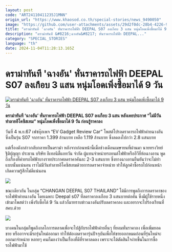 ```yaml
---
layout: post
code: "ART24110411235J1MNN"
origin_url: "https://www.khaosod.co.th/special-stories/news_9490050"
image: "https://github.com/user-attachments/assets/29d2f0dc-28b4-4226-9bd5-12cf16b78de4"
title: "ดราม่าทันที 'ฉางอัน' หั่นราคารถไฟฟ้า DEEPAL S07 ลงเกือบ 3 แสน หนุ่มโอดเพิ่งซื้อมาได้ 9 วัน"
description: "ดราม่าทันที &#8216;ฉางอัน&#8217; หั่นราคารถไฟฟ้า DEEPAL..."
category: "SPECIAL_STORIES"
language: "th"
date: 2024-11-04T11:28:13.165Z
---
```


# ดราม่าทันที 'ฉางอัน' หั่นราคารถไฟฟ้า DEEPAL S07 ลงเกือบ 3 แสน หนุ่มโอดเพิ่งซื้อมาได้ 9 วัน

[![ดราม่าทันที 'ฉางอัน' หั่นราคารถไฟฟ้า DEEPAL S07 ลงเกือบ 3 แสน หนุ่มโอดเพิ่งซื้อมาได้ 9 วัน](https://www.khaosod.co.th/wpapp/uploads/2024/11/deepal.jpg "ดราม่าทันที 'ฉางอัน' หั่นราคารถไฟฟ้า DEEPAL S07 ลงเกือบ 3 แสน หนุ่มโอดเพิ่งซื้อมาได้ 9 วัน")](https://www.khaosod.co.th/wpapp/uploads/2024/11/deepal.jpg)

**ดราม่าทันที ‘ฉางอัน’ หั่นราคารถไฟฟ้า DEEPAL S07 ลงเกือบ 3 แสน หลังเคยประกาศ “ไม่มีวันทำลายอีโคซิสเทม” หนุ่มโอดเพิ่งซื้อมาได้ 9 วัน ก่อนรู้ราคาลง**

วันที่ 4 พ.ย.67 เฟซบุ๊กเพจ “EV Gadget Review Car” โพสต์โปรลดราคารถไฟฟ้าค่ายฉางอัน ซึ่งเป็นรุ่น S07 จากราคา 1.399 ล้านบาท เหลือ 1.119 ล้านบาท ซึ่งลดลงไปกว่า 2.8 แสนบาท

แต่เรื่องดังกล่าวกลับกลายเป็นดราม่า หลังจากก่อนหน้านี้เมื่อช่วงเดือนเมษายนที่ผ่านมา นายทรงวิทย์ ฐิติปุญญา ประธาน บริษัท อีเทอนิตี้แอทวัน จำกัด ผู้แทนจำหน่ายรถยนต์ไฟฟ้าหรืออีวียี่ห้อฉางอาน พูดถึงเรื่องที่ค่ายรถไฟฟ้าบางรายประกาศลดราคาคันละ 2-3 แสนบาท ซึ่งทางฉางอานยืนยันว่าจะไม่ทำแบบนั้นแน่นอน เราไม่มีวันทำลายอีโคซิสเทมด้วยการลดราคาจำหน่าย ทำให้ลูกค้าซื้อรถไปก่อนหน้าเกิดความรู้สึกไม่ดีแน่นอน

[![](https://www.khaosod.co.th/wpapp/uploads/2024/11/deepal3.jpg)](https://www.khaosod.co.th/wpapp/uploads/2024/11/deepal3.jpg)

ขณะเดียวกัน ในกลุ่ม “CHANGAN DEEPAL S07 THAILAND” ได้มีการพูดถึงการลดราคาของรถไฟฟ้าค่ายฉางอัน โดยเฉพาะ Deepal s07 ที่ลดราคาลงเกือบ 3 แสนบาทต่อคัน ซึ่งมีผู้ใช้รายหนึ่งเข้ามาโพสต์ว่า เพิ่งรับซื้อได้ 9 วัน แล้วก็มาทราบข่าวฉางอันปรับลดราคาลง และอยากจะไปร้องเรียนที่ สคบ.ด้วย

[![](https://www.khaosod.co.th/wpapp/uploads/2024/11/deepal2.jpg)](https://www.khaosod.co.th/wpapp/uploads/2024/11/deepal2.jpg)

บางคนในกลุ่มก็พูดถึงกลไกการตลาดเพื่อจะไปสู้กับรถไฟฟ้าค่ายอื่นๆ ที่ยอมหั่นราคาลง เพื่อเพิ่มยอดขาย หรืออาจจะมีรถรุ่นใหม่ออกมา ทำให้ต้องลดราคารุ่นปัจจุบันเพื่อให้ขายออกหมดก่อนที่รุ่นใหม่จะออกมาจำหน่าย หลายๆ คนก็มองว่าเป็นเรื่องที่ดีที่ราคาลดลง เพราะจะได้ตัดสินใจง่ายขึ้นในการซื้อรถไฟฟ้ามาใช้



